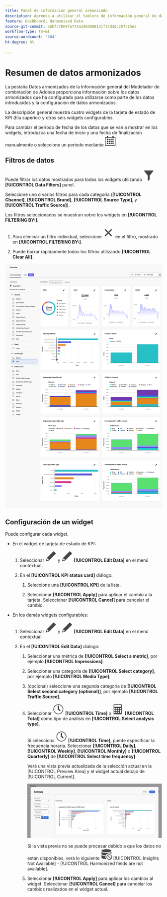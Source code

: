 ```yaml
---
title: Panel de información general armonizado
description: Aprenda a utilizar el tablero de información general de datos armonizado en el Modelador de mezcla de Adobe.
feature: Dashboard, Harmonized Data
source-git-commit: abbfc78e9fa774a240d000131f35d3dc257c15ea
workflow-type: tm+mt
source-wordcount: '304'
ht-degree: 0%

---
```



# Resumen de datos armonizados

La pestaña Datos armonizados de la Información general del Modelador de combinación de Adobes proporciona información sobre los datos armonizados que ha configurado para utilizarse como parte de los datos introducidos y la configuración de datos armonizados.

La descripción general muestra cuatro widgets de la tarjeta de estado de KPI (fila superior) y otros seis widgets configurables.

Para cambiar el periodo de fecha de los datos que se van a mostrar en los widgets, introduzca una fecha de inicio y una fecha de finalización manualmente o seleccione un periodo mediante ![Calendario](../assets/icons/Calendar.svg).

## Filtros de datos

Puede filtrar los datos mostrados para todos los widgets utilizando ![Filtrar](../assets/icons/Filter.svg) **[!UICONTROL Data Filters]** panel.

Seleccione uno o varios filtros para cada categoría (**[!UICONTROL Channel]**, **[!UICONTROL Brand]**, **[!UICONTROL Source Type]**, y **[!UICONTROL Traffic Source]**).

Los filtros seleccionados se muestran sobre los widgets en **[!UICONTROL FILTERING BY:]**.

1. Para eliminar un filtro individual, seleccione ![Cerrar](../assets/icons/Close.svg) en el filtro, mostrado en **[!UICONTROL FILTERING BY:]**.

1. Puede borrar rápidamente todos los filtros utilizando **[!UICONTROL Clear All]**.

![Resumen de datos armonizados](../assets/harmonized-data-overview.png)


## Configuración de un widget

Puede configurar cada widget.

* En el widget de tarjeta de estado de KPI:

   1. Seleccionar ![Editar](../assets/icons/Edit.svg) y ![Editar](../assets/icons/Edit.svg) **[!UICONTROL Edit Data]** en el menú contextual.

   1. En el **[!UICONTROL KPI status card]** diálogo:

      1. Seleccione una **[!UICONTROL KPI]** de la lista.

      1. Seleccionar **[!UICONTROL Apply]** para aplicar el cambio a la tarjeta. Seleccionar **[!UICONTROL Cancel]** para cancelar el cambio.

* En los demás widgets configurables:

   1. Seleccionar ![Editar](../assets/icons/Edit.svg) y ![Editar](../assets/icons/Edit.svg) **[!UICONTROL Edit Data]** en el menú contextual.

   1. En el **[!UICONTROL Edit Data]** diálogo:

      1. Seleccionar una métrica de **[!UICONTROL Select a metric]**, por ejemplo **[!UICONTROL Impressions]**.
      1. Seleccionar una categoría de **[!UICONTROL Select category]**, por ejemplo **[!UICONTROL Media Type]**.
      1. (opcional) seleccione una segunda categoría de **[!UICONTROL Select second category (optional)]**, por ejemplo **[!UICONTROL Traffic Source]**.
      1. Seleccionar ![Reloj](../assets/icons/Clock.svg) **[!UICONTROL Time]** o ![Calculadora](../assets/icons/Calculator.svg) **[!UICONTROL Total]** como tipo de análisis en **[!UICONTROL Select analysis type]**.

         Si selecciona ![Reloj](../assets/icons/Clock.svg) **[!UICONTROL Time]**, puede especificar la frecuencia horaria. Seleccionar **[!UICONTROL Daily]**, **[!UICONTROL Weekly]**, **[!UICONTROL Monthly]** o **[!UICONTROL Quarterly]** de **[!UICONTROL Select time frequency]**.

         Verá una vista previa actualizada de la selección actual en la [!UICONTROL Preview Area] y el widget actual debajo de [!UICONTROL Current].

         ![Editar widget de datos armonizados](../assets/edit-harmonized-data-widget.png)

         Si la vista previa no se puede procesar debido a que los datos no están disponibles, verá lo siguiente ![Error de datos](../assets/icons/DataUnavailable.svg) [!UICONTROL Insights Not Available] - [!UICONTROL Harmonized fields are not available].

      1. Seleccionar **[!UICONTROL Apply]** para aplicar los cambios al widget. Seleccionar **[!UICONTROL Cancel]** para cancelar los cambios realizados en el widget actual.

